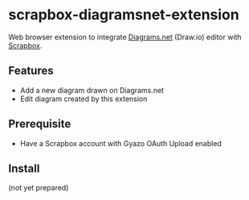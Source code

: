 # scrapbox-diagramsnet-extension

Web browser extension to integrate [Diagrams.net](https://www.diagrams.net/) (Draw.io) editor with [Scrapbox](https://scrapbox.io).

## Features

- Add a new diagram drawn on Diagrams.net
- Edit diagram created by this extension

## Prerequisite

- Have a Scrapbox account with Gyazo OAuth Upload enabled

## Install

(not yet prepared)
